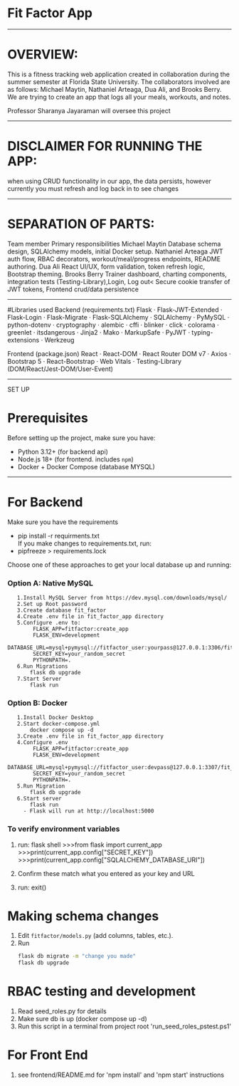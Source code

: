 # Fit Factor App
___
# OVERVIEW:
This is a fitness tracking web application created in collaboration during the summer semester at Florida State University. The collaborators involved are as follows: Michael Maytin, Nathaniel Arteaga, Dua Ali, and Brooks Berry. We are trying to create an app that logs all your meals, workouts, and notes.

Professor Sharanya Jayaraman will oversee this project

___
# DISCLAIMER FOR RUNNING THE APP:
when using CRUD functionality in our app, the data persists, however currently you must refresh and log back in to see changes

___
# SEPARATION OF PARTS:

Team member	Primary responsibilities
Michael Maytin	Database schema design, SQLAlchemy models, initial Docker setup.
Nathaniel Arteaga	JWT auth flow, RBAC decorators, workout/meal/progress endpoints, README authoring.
Dua Ali	React UI/UX, form validation, token refresh logic, Bootstrap theming.
Brooks Berry	Trainer dashboard, charting components, integration tests (Testing-Library),Login, Log out< Secure cookie transfer of JWT tokens, Frontend crud/data persistence


____
#Libraries used
Backend (requirements.txt)
Flask · Flask-JWT-Extended · Flask-Login · Flask-Migrate · Flask-SQLAlchemy · SQLAlchemy · PyMySQL · python-dotenv · cryptography · alembic · cffi · blinker · click · colorama · greenlet · itsdangerous · Jinja2 · Mako · MarkupSafe · PyJWT · typing-extensions · Werkzeug

Frontend (package.json)
React · React-DOM · React Router DOM v7 · Axios · Bootstrap 5 · React-Bootstrap · Web Vitals · Testing-Library (DOM/React/Jest-DOM/User-Event)



___
SET UP
# Prerequisites
Before setting up the project, make sure you have:
- Python 3.12+ (for backend api)
- Node.js 18+ (for frontend. includes `npm`) 
- Docker + Docker Compose (database MYSQL)

___
# For Backend

Make sure you have the requirements
- pip install -r requirments.txt \
If you make changes to  requirements.txt, run:
- pipfreeze > requirements.lock



Choose one of these approaches to get your local database up and running:

   ### Option A: Native MySQL 
       1.Install MySQL Server from https://dev.mysql.com/downloads/mysql/
       2.Set up Root password
       3.Create database fit_factor
       4.Create .env file in fit_factor_app directory
       5.Configure .env to:
            FLASK_APP=fitfactor:create_app
            FLASK_ENV=development
            DATABASE_URL=mysql+pymysql://fitfactor_user:yourpass@127.0.0.1:3306/fit_factor
            SECRET_KEY=your_random_secret
            PYTHONPATH=.
       6.Run Migrations
           flask db upgrade
       7.Start Server
           flask run

   ### Option B: Docker 
       1.Install Docker Desktop
       2.Start docker-compose.yml
           docker compose up -d
       3.Create .env file in fit_factor_app directory
       4.Configure .env
            FLASK_APP=fitfactor:create_app
            FLASK_ENV=development
            DATABASE_URL=mysql+pymysql://fitfactor_user:devpass@127.0.0.1:3307/fit_factor
            SECRET_KEY=your_random_secret
            PYTHONPATH=.
       5.Run Migration
           flask db upgrade
       6.Start server
           flask run
         - Flask will run at http://localhost:5000


 ### To verify environment variables
1. run: flask shell
            >>>from flask import current_app
            >>>print(current_app.config["SECRET_KEY"])
            >>>print(current_app.config["SQLALCHEMY_DATABASE_URI"])
2. Confirm these match what you entered as your key and URL
         
3. run: exit()
   


# Making schema changes

1. Edit `fitfactor/models.py` (add columns, tables, etc.).
2. Run  
   ```bash
   flask db migrate -m "change you made"
   flask db upgrade

# RBAC testing and development
1. Read seed_roles.py for details
2. Make sure db is up (docker compose up -d)
2. Run this script in a terminal from project root
'run_seed_roles_pstest.ps1'


# For Front End
1. see frontend/README.md for 'npm install' and 'npm start' instructions
